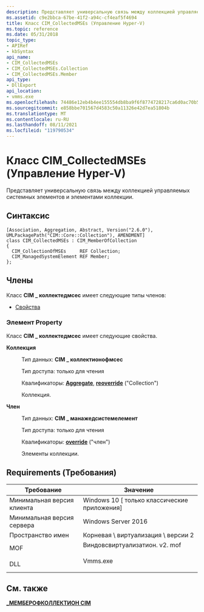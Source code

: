 ```yaml
---
description: Представляет универсальную связь между коллекцией управляемых системных элементов и элементами коллекции.
ms.assetid: c9e2bbca-67be-41f2-a94c-cf4eaf5f4694
title: Класс CIM_CollectedMSEs (Управление Hyper-V)
ms.topic: reference
ms.date: 05/31/2018
topic_type:
- APIRef
- kbSyntax
api_name:
- CIM_CollectedMSEs
- CIM_CollectedMSEs.Collection
- CIM_CollectedMSEs.Member
api_type:
- DllExport
api_location:
- vmms.exe
ms.openlocfilehash: 74486e12eb4b4ee155554db8ba9f6f8774728217ca6d0ac70b5faac11958726a
ms.sourcegitcommit: e858bbe701567d4583c50a11326e42d7ea51804b
ms.translationtype: MT
ms.contentlocale: ru-RU
ms.lasthandoff: 08/11/2021
ms.locfileid: "119790534"
---
```

# <a name="cim_collectedmses-class-hyper-v-management"></a>Класс CIM_CollectedMSEs (Управление Hyper-V)

Представляет универсальную связь между коллекцией управляемых системных элементов и элементами коллекции.

## <a name="syntax"></a>Синтаксис

``` syntax
[Association, Aggregation, Abstract, Version("2.6.0"), UMLPackagePath("CIM::Core::Collection"), AMENDMENT]
class CIM_CollectedMSEs : CIM_MemberOfCollection
{
  CIM_CollectionOfMSEs     REF Collection;
  CIM_ManagedSystemElement REF Member;
};
```

## <a name="members"></a>Члены

Класс **CIM \_ коллектедмсес** имеет следующие типы членов:

-   [Свойства](#properties)

### <a name="properties"></a>Элемент Property

Класс **CIM \_ коллектедмсес** имеет следующие свойства.

<dl> <dt>

**Коллекция**
</dt> <dd> <dl> <dt>

Тип данных: **CIM \_ коллектионофмсес**
</dt> <dt>

Тип доступа: только для чтения
</dt> <dt>

Квалификаторы: [**Aggregate**](/windows/desktop/WmiSdk/standard-qualifiers), [**reoverride**](/windows/desktop/WmiSdk/standard-qualifiers) ("Collection")
</dt> </dl>

Коллекция.

</dd> <dt>

**Член**
</dt> <dd> <dl> <dt>

Тип данных: **CIM \_ манажедсистемелемент**
</dt> <dt>

Тип доступа: только для чтения
</dt> <dt>

Квалификаторы: [**override**](/windows/desktop/WmiSdk/standard-qualifiers) ("член")
</dt> </dl>

Элементы коллекции.

</dd> </dl>

## <a name="requirements"></a>Requirements (Требования)



| Требование | Значение |
|-------------------------------------|---------------------------------------------------------------------------------------------------------|
| Минимальная версия клиента<br/> | Windows 10 \[ только классические приложения\]<br/>                                                             |
| Минимальная версия сервера<br/> | Windows Server 2016<br/>                                                                          |
| Пространство имен<br/>                | Корневая \\ виртуализация \\ версии 2<br/>                                                                     |
| MOF<br/>                      | <dl> <dt>Виндовсвиртуализатион. v2. mof</dt> </dl> |
| DLL<br/>                      | <dl> <dt>Vmms.exe</dt> </dl>                     |



## <a name="see-also"></a>См. также

<dl> <dt>

[**\_МЕМБЕРОФКОЛЛЕКТИОН CIM**](cim-memberofcollection.md)
</dt> </dl>

 

